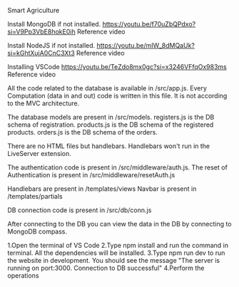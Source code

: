 Smart Agriculture

Install MongoDB if not installed.
https://youtu.be/f70uZbQPdxo?si=V9Pp3VbE8hokE0ih  Reference video

Install NodeJS if not installed. 
https://youtu.be/mIW_8dMQaUk?si=kGhtXujA0CnC3Xt3 Reference video

Installing VSCode
https://youtu.be/TeZdo8mx0gc?si=x3246VFfqOx983ms Reference video

All the code related to the database is available in /src/app.js. Every Computation (data in and out) code is written in this file. It is not according to the MVC architecture.

The database models are present in /src/models. registers.js is the DB schema of registration. products.js is the DB schema of the registered products. orders.js is the DB schema of the orders.

There are no HTML files but handlebars. Handlebars won't run in the LiveServer extension.

The authentication code is present in /src/middleware/auth.js. The reset of Authentication is present in /src/middleware/resetAuth.js

Handlebars are present in /templates/views
Navbar is present in /templates/partials


DB connection code is present in /src/db/conn.js

After connecting to the DB you can view the data in the DB by connecting to MongoDB compass.



1.Open the terminal of VS Code
2.Type npm install and run the command in terminal. All the dependencies will be installed.
3.Type npm run dev to run the website in development. You should see the message "The server is running on port:3000. Connection to DB successful"
4.Perform the operations
